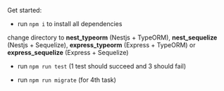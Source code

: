 Get started:

- run `npm i` to install all dependencies

change directory to **nest_typeorm** (Nestjs + TypeORM), **nest_sequelize** (Nestjs + Sequelize), **express_typeorm** (Express + TypeORM) or  **express_sequelize** (Express + Sequelize)

- run `npm run test` (1 test should succeed and 3 should fail)

- run `npm run migrate` (for 4th task)
